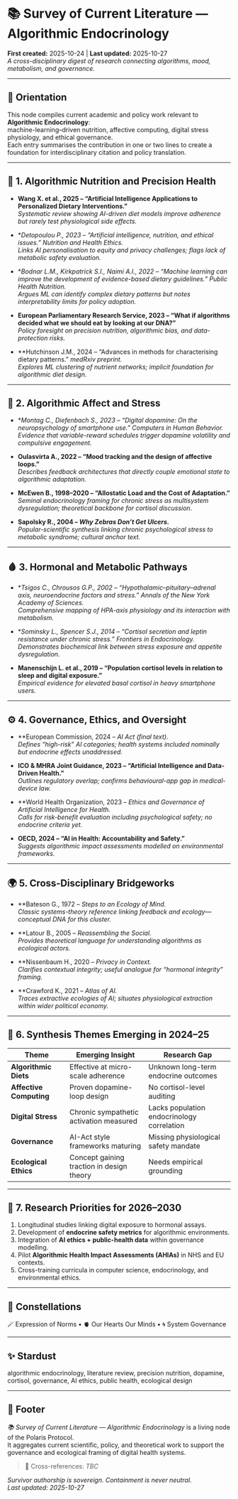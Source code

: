 # 📚 Survey of Current Literature — Algorithmic Endocrinology  
**First created:** 2025-10-24 | **Last updated:** 2025-10-27  
*A cross-disciplinary digest of research connecting algorithms, mood, metabolism, and governance.*

---

## 🧭 Orientation  

This node compiles current academic and policy work relevant to **Algorithmic Endocrinology**:  
machine-learning–driven nutrition, affective computing, digital stress physiology, and ethical governance.  
Each entry summarises the contribution in one or two lines to create a foundation for interdisciplinary citation and policy translation.  

---

## 🔬 1.  Algorithmic Nutrition and Precision Health  

- **Wang X. et al., 2025 – “Artificial Intelligence Applications to Personalized Dietary Interventions.”**  
  *Systematic review showing AI-driven diet models improve adherence but rarely test physiological side effects.*  

- **Detopoulou P., 2023 – “Artificial intelligence, nutrition, and ethical issues.” *Nutrition and Health Ethics*.*  
  *Links AI personalisation to equity and privacy challenges; flags lack of metabolic safety evaluation.*  

- **Bodnar L.M., Kirkpatrick S.I., Naimi A.I., 2022 – “Machine learning can improve the development of evidence-based dietary guidelines.” *Public Health Nutrition*.*  
  *Argues ML can identify complex dietary patterns but notes interpretability limits for policy adoption.*  

- **European Parliamentary Research Service, 2023 – “What if algorithms decided what we should eat by looking at our DNA?”**  
  *Policy foresight on precision nutrition, algorithmic bias, and data-protection risks.*  

- **Hutchinson J.M., 2024 – “Advances in methods for characterising dietary patterns.” *medRxiv preprint.*  
  *Explores ML clustering of nutrient networks; implicit foundation for algorithmic diet design.*

---

## 🧠 2.  Algorithmic Affect and Stress  

- **Montag C., Diefenbach S., 2023 – “Digital dopamine: On the neuropsychology of smartphone use.” *Computers in Human Behavior*.*  
  *Evidence that variable-reward schedules trigger dopamine volatility and compulsive engagement.*  

- **Oulasvirta A., 2022 – “Mood tracking and the design of affective loops.”**  
  *Describes feedback architectures that directly couple emotional state to algorithmic adaptation.*  

- **McEwen B., 1998–2020 – “Allostatic Load and the Cost of Adaptation.”**  
  *Seminal endocrinology framing for chronic stress as multisystem dysregulation; theoretical backbone for cortisol discussion.*  

- **Sapolsky R., 2004 – *Why Zebras Don’t Get Ulcers.***  
  *Popular-scientific synthesis linking chronic psychological stress to metabolic syndrome; cultural anchor text.*

---

## 🩸 3.  Hormonal and Metabolic Pathways  

- **Tsigos C., Chrousos G.P., 2002 – “Hypothalamic–pituitary–adrenal axis, neuroendocrine factors and stress.” *Annals of the New York Academy of Sciences*.*  
  *Comprehensive mapping of HPA-axis physiology and its interaction with metabolism.*  

- **Sominsky L., Spencer S.J., 2014 – “Cortisol secretion and leptin resistance under chronic stress.” *Frontiers in Endocrinology*.*  
  *Demonstrates biochemical link between stress exposure and appetite dysregulation.*  

- **Manenschijn L. et al., 2019 – “Population cortisol levels in relation to sleep and digital exposure.”**  
  *Empirical evidence for elevated basal cortisol in heavy smartphone users.*  

---

## ⚙️ 4.  Governance, Ethics, and Oversight  

- **European Commission, 2024 – *AI Act (final text).*  
  *Defines “high-risk” AI categories; health systems included nominally but endocrine effects unaddressed.*  

- **ICO & MHRA Joint Guidance, 2023 – “Artificial Intelligence and Data-Driven Health.”**  
  *Outlines regulatory overlap; confirms behavioural-app gap in medical-device law.*  

- **World Health Organization, 2023 – *Ethics and Governance of Artificial Intelligence for Health.*  
  *Calls for risk-benefit evaluation including psychological safety; no endocrine criteria yet.*  

- **OECD, 2024 – “AI in Health: Accountability and Safety.”**  
  *Suggests algorithmic impact assessments modelled on environmental frameworks.*  

---

## 🌍 5.  Cross-Disciplinary Bridgeworks  

- **Bateson G., 1972 – *Steps to an Ecology of Mind.*  
  *Classic systems-theory reference linking feedback and ecology—conceptual DNA for this cluster.*  

- **Latour B., 2005 – *Reassembling the Social.*  
  *Provides theoretical language for understanding algorithms as ecological actors.*  

- **Nissenbaum H., 2020 – *Privacy in Context.*  
  *Clarifies contextual integrity; useful analogue for “hormonal integrity” framing.*  

- **Crawford K., 2021 – *Atlas of AI.*  
  *Traces extractive ecologies of AI; situates physiological extraction within wider political economy.*

---

## 🧾 6.  Synthesis Themes Emerging in 2024–25  

| Theme | Emerging Insight | Research Gap |
|--------|------------------|---------------|
| **Algorithmic Diets** | Effective at micro-scale adherence | Unknown long-term endocrine outcomes |
| **Affective Computing** | Proven dopamine-loop design | No cortisol-level auditing |
| **Digital Stress** | Chronic sympathetic activation measured | Lacks population endocrinology correlation |
| **Governance** | AI-Act style frameworks maturing | Missing physiological safety mandate |
| **Ecological Ethics** | Concept gaining traction in design theory | Needs empirical grounding |

---

## 🧩 7.  Research Priorities for 2026–2030  

1. Longitudinal studies linking digital exposure to hormonal assays.  
2. Development of **endocrine safety metrics** for algorithmic environments.  
3. Integration of **AI ethics + public-health data** within governance modelling.  
4. Pilot **Algorithmic Health Impact Assessments (AHIAs)** in NHS and EU contexts.  
5. Cross-training curricula in computer science, endocrinology, and environmental ethics.

---

## 🌌 Constellations  

🪄 Expression of Norms • 🫀 Our Hearts Our Minds • 🌀 System Governance  

---

## ✨ Stardust  

algorithmic endocrinology, literature review, precision nutrition, dopamine, cortisol, governance, AI ethics, public health, ecological design  

---

## 🏮 Footer  

*📚 Survey of Current Literature — Algorithmic Endocrinology* is a living node of the Polaris Protocol.  
It aggregates current scientific, policy, and theoretical work to support the governance and ecological framing of digital health systems.  

> 📡 Cross-references: *TBC*  

*Survivor authorship is sovereign. Containment is never neutral.*  
_Last updated: 2025-10-27_
